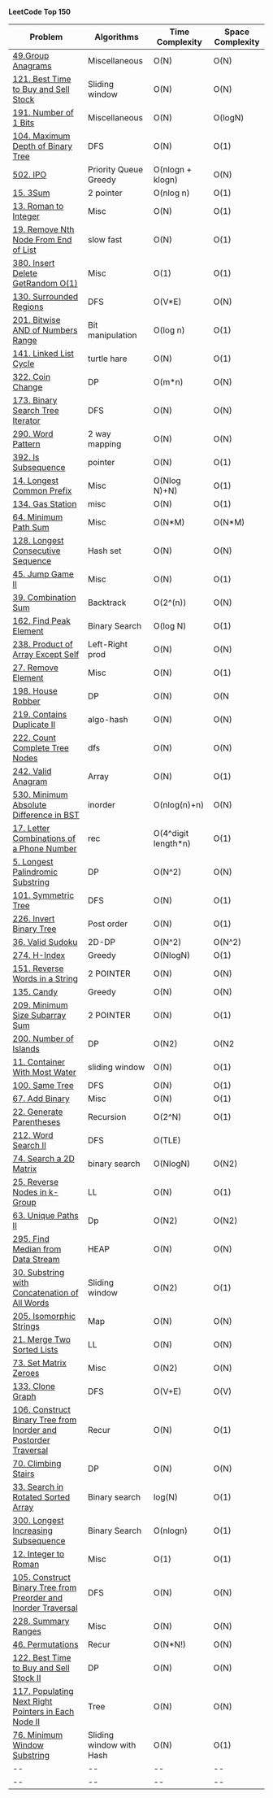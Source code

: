 **LeetCode Top 150**

|Problem |Algorithms |Time Complexity|Space Complexity
|--|--|--|--|
|[49.Group Anagrams](https://github.com/TASHMITVERMA/leetcode_top150/blob/main/49.%20Group%20Anagrams.cpp)| Miscellaneous | O(N) | O(N)
|[121. Best Time to Buy and Sell Stock](https://leetcode.com/problems/best-time-to-buy-and-sell-stock/submissions/1256069329/?envType=study-plan-v2&envId=top-interview-150)|Sliding window|O(N)|O(N)
|[191. Number of 1 Bits](https://leetcode.com/problems/number-of-1-bits/description/?envType=study-plan-v2&envId=top-interview-150)|Miscellaneous|O(N)|O(logN)
|[104. Maximum Depth of Binary Tree](https://leetcode.com/problems/maximum-depth-of-binary-tree/?envType=study-plan-v2&envId=top-interview-150)|DFS|O(N)|O(1)
|[502. IPO](https://leetcode.com/problems/ipo/description/?envType=study-plan-v2&envId=top-interview-150)|Priority Queue Greedy| O(nlogn + klogn)|O(N)
|[15. 3Sum](https://leetcode.com/problems/3sum/description/?envType=study-plan-v2&envId=top-interview-150)|2 pointer|O(nlog n)|O(1)|
|[13. Roman to Integer](https://leetcode.com/problems/roman-to-integer/description/?envType=study-plan-v2&envId=top-interview-150)|Misc|O(N)|O(1)|
|[19. Remove Nth Node From End of List](https://leetcode.com/problems/remove-nth-node-from-end-of-list/description/?envType=study-plan-v2&envId=top-interview-150)|slow fast|O(N)|O(1)|
|[380. Insert Delete GetRandom O(1)](https://leetcode.com/problems/insert-delete-getrandom-o1/description/?envType=study-plan-v2&envId=top-interview-150)|Misc|O(1)|O(1)|
|[130. Surrounded Regions](https://leetcode.com/problems/surrounded-regions/submissions/1257373342/?envType=study-plan-v2&envId=top-interview-150)|DFS|O(V*E)|O(N)|
|[201. Bitwise AND of Numbers Range](https://leetcode.com/problems/bitwise-and-of-numbers-range/description/?envType=study-plan-v2&envId=top-interview-150)|Bit manipulation|O(log n)|O(1)|
|[141. Linked List Cycle](https://leetcode.com/problems/linked-list-cycle/description/?envType=study-plan-v2&envId=top-interview-150)|turtle hare|O(N)|O(1)|
|[322. Coin Change](https://leetcode.com/problems/coin-change/description/?envType=study-plan-v2&envId=top-interview-150)|DP|O(m*n)|O(N)|
|[173. Binary Search Tree Iterator](https://leetcode.com/problems/coin-change/?envType=study-plan-v2&envId=top-interview-150)|DFS|O(N)|O(N)|
|[290. Word Pattern](https://leetcode.com/problems/word-pattern/description/?envType=study-plan-v2&envId=top-interview-150)|2 way mapping|O(N)|O(N)|
|[392. Is Subsequence](https://leetcode.com/problems/is-subsequence/submissions/1258686327/?envType=study-plan-v2&envId=top-interview-150)|pointer|O(N)|O(1)|
|[14. Longest Common Prefix](https://leetcode.com/problems/longest-common-prefix/?envType=study-plan-v2&envId=top-interview-150)|Misc|O(Nlog N)+N)|O(1)|
|[134. Gas Station](https://leetcode.com/problems/course-schedule/?envType=study-plan-v2&envId=top-interview-150)|misc|O(N)|O(1)|
|[64. Minimum Path Sum](https://leetcode.com/problems/minimum-path-sum/description/?envType=study-plan-v2&envId=top-interview-150)|Misc|O(N*M)|O(N*M)|
|[128. Longest Consecutive Sequence](https://leetcode.com/problems/longest-consecutive-sequence/description/?envType=study-plan-v2&envId=top-interview-150)|Hash set|O(N)|O(N)|
|[45. Jump Game II](misc)|Misc|O(N)|O(1)|
|[39. Combination Sum](https://leetcode.com/problems/combination-sum/description/?envType=study-plan-v2&envId=top-interview-150)|Backtrack|O(2^(n))|O(N)|
|[162. Find Peak Element](https://leetcode.com/problems/find-peak-element/?envType=study-plan-v2&envId=top-interview-150)|Binary Search|O(log N)|O(1)|
|[238. Product of Array Except Self](https://leetcode.com/problems/product-of-array-except-self/?envType=study-plan-v2&envId=top-interview-150)|Left-Right prod|O(N)|O(N)|
|[27. Remove Element](https://leetcode.com/problems/remove-element/?envType=study-plan-v2&envId=top-interview-150)|Misc|O(N)|O(1)|
|[198. House Robber](https://leetcode.com/problems/remove-element/?envType=study-plan-v2&envId=top-interview-150)|DP|O(N)|O(N|
|[219. Contains Duplicate II](https://leetcode.com/problems/contains-duplicate-ii/description/?envType=study-plan-v2&envId=top-interview-150)|algo-hash|O(N)|O(N)|
|[222. Count Complete Tree Nodes](https://leetcode.com/problems/count-complete-tree-nodes/description/?envType=study-plan-v2&envId=top-interview-150)|dfs|O(N)|O(N)|
|[242. Valid Anagram](https://leetcode.com/problems/valid-anagram/description/?envType=study-plan-v2&envId=top-interview-150)|Array|O(N)|O(1)|
|[530. Minimum Absolute Difference in BST](https://leetcode.com/problems/minimum-absolute-difference-in-bst/?envType=study-plan-v2&envId=top-interview-150)|inorder|O(nlog(n)+n)|O(N)|
|[17. Letter Combinations of a Phone Number](https://leetcode.com/problems/letter-combinations-of-a-phone-number/description/?envType=study-plan-v2&envId=top-interview-150)|rec|O(4^digit length*n)|O(1)|
|[5. Longest Palindromic Substring](https://leetcode.com/problems/longest-palindromic-substring/description/?envType=study-plan-v2&envId=top-interview-150)|DP|O(N^2)|O(N)|
|[101. Symmetric Tree](https://leetcode.com/problems/symmetric-tree/description/?envType=study-plan-v2&envId=top-interview-150)|DFS|O(N)|O(1)|
|[226. Invert Binary Tree](https://leetcode.com/problems/invert-binary-tree/description/?envType=study-plan-v2&envId=top-interview-150)|Post order|O(N)|O(1)|
|[36. Valid Sudoku](https://leetcode.com/problems/valid-sudoku/?envType=study-plan-v2&envId=top-interview-150)|2D-DP|O(N^2)|O(N^2)|
|[274. H-Index](https://leetcode.com/problems/h-index/description/?envType=study-plan-v2&envId=top-interview-150)|Greedy|O(NlogN)|O(1)|
|[151. Reverse Words in a String](https://leetcode.com/problems/h-index/?envType=study-plan-v2&envId=top-interview-150)|2 POINTER|O(N)|O(N)|
|[135. Candy](https://leetcode.com/problems/candy/description/?envType=study-plan-v2&envId=top-interview-150)|Greedy|O(N)|O(N)|
|[209. Minimum Size Subarray Sum](https://leetcode.com/problems/minimum-size-subarray-sum/description/?envType=study-plan-v2&envId=top-interview-150)|2 POINTER|O(N)|O(1)|
|[200. Number of Islands](https://leetcode.com/problems/number-of-islands/description/?envType=study-plan-v2&envId=top-interview-150)|DP|O(N2)|O(N2|
|[11. Container With Most Water](https://leetcode.com/problems/container-with-most-water/description/?envType=study-plan-v2&envId=top-interview-150)|sliding window|O(N)|O(1)|
|[100. Same Tree](https://leetcode.com/problems/same-tree/description/?envType=study-plan-v2&envId=top-interview-150)|DFS|O(N)|O(1)|
|[67. Add Binary](https://leetcode.com/problems/add-binary/description/?envType=study-plan-v2&envId=top-interview-150)|Misc|O(N)|O(1)|
|[22. Generate Parentheses](https://leetcode.com/problems/generate-parentheses/description/?envType=study-plan-v2&envId=top-interview-150)|Recursion|O(2^N)|O(1)|
|[212. Word Search II](https://leetcode.com/problems/word-search-ii/description/?envType=study-plan-v2&envId=top-interview-150)|DFS|O(TLE)||
|[74. Search a 2D Matrix](https://leetcode.com/problems/search-a-2d-matrix/description/?envType=study-plan-v2&envId=top-interview-150)|binary search|O(NlogN)|O(N2)|
|[25. Reverse Nodes in k-Group](https://leetcode.com/problems/reverse-nodes-in-k-group/description/?envType=study-plan-v2&envId=top-interview-150)|LL|O(N)|O(1)|
|[63. Unique Paths II](https://leetcode.com/problems/unique-paths-ii/description/?envType=study-plan-v2&envId=top-interview-150)|Dp|O(N2)|O(N2)|
|[295. Find Median from Data Stream](https://leetcode.com/problems/find-median-from-data-stream/description/?envType=study-plan-v2&envId=top-interview-150)|HEAP|O(N)|O(N)|
|[30. Substring with Concatenation of All Words](https://leetcode.com/problems/substring-with-concatenation-of-all-words/description/?envType=study-plan-v2&envId=top-interview-150)|Sliding window|O(N2)|O(1)|
|[205. Isomorphic Strings](https://leetcode.com/problems/isomorphic-strings/description/?envType=study-plan-v2&envId=top-interview-150)|Map|O(N)|O(N)|
|[21. Merge Two Sorted Lists](https://leetcode.com/problems/merge-two-sorted-lists/description/?envType=study-plan-v2&envId=top-interview-150)|LL|O(N)|O(N)|
|[73. Set Matrix Zeroes](https://leetcode.com/problems/set-matrix-zeroes/description/?envType=study-plan-v2&envId=top-interview-150)|Misc|O(N2)|O(N)|
|[133. Clone Graph](https://leetcode.com/problems/clone-graph/?envType=study-plan-v2&envId=top-interview-150)|DFS|O(V+E)|O(V)|
|[106. Construct Binary Tree from Inorder and Postorder Traversal](https://leetcode.com/problems/clone-graph/?envType=study-plan-v2&envId=top-interview-150)|Recur|O(N)|O(1)|
|[70. Climbing Stairs](https://leetcode.com/problems/climbing-stairs/description/?envType=study-plan-v2&envId=top-interview-150)|DP|O(N)|O(N)|
|[33. Search in Rotated Sorted Array](https://leetcode.com/problems/search-in-rotated-sorted-array/submissions/1273375302/?envType=study-plan-v2&envId=top-interview-150)|Binary search|log(N)|O(1)|
|[300. Longest Increasing Subsequence](https://leetcode.com/problems/longest-increasing-subsequence/description/?envType=study-plan-v2&envId=top-interview-150)|Binary Search|O(nlogn)|O(1)|
|[12. Integer to Roman](https://leetcode.com/problems/integer-to-roman/description/?envType=study-plan-v2&envId=top-interview-150)|Misc|O(1)|O(1)|
|[105. Construct Binary Tree from Preorder and Inorder Traversal](https://leetcode.com/problems/construct-binary-tree-from-preorder-and-inorder-traversal/submissions/1273399259/?envType=study-plan-v2&envId=top-interview-150)|DFS|O(N)|O(N)|
|[228. Summary Ranges](https://leetcode.com/problems/summary-ranges/description/?envType=study-plan-v2&envId=top-interview-150)|Misc|O(N)|O(N)|
|[46. Permutations](https://leetcode.com/problems/permutations/description/?envType=study-plan-v2&envId=top-interview-150)|Recur|O(N*N!)|O(N)|
|[122. Best Time to Buy and Sell Stock II](https://leetcode.com/problems/best-time-to-buy-and-sell-stock-ii/description/?envType=study-plan-v2&envId=top-interview-150)|DP|O(N)|O(N)|
|[117. Populating Next Right Pointers in Each Node II](https://leetcode.com/problems/populating-next-right-pointers-in-each-node-ii/description/?envType=study-plan-v2&envId=top-interview-150)|Tree|O(N)|O(N)|
|[76. Minimum Window Substring](https://leetcode.com/problems/minimum-window-substring/description/?envType=study-plan-v2&envId=top-interview-150)|Sliding window with Hash|O(N)|O(1)|
|--|--|--|--|
|--|--|--|--|

